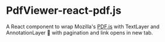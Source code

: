 # PdfViewer-react-pdf.js
A React component to wrap Mozilla's [PDF.js](http://mozilla.github.io/pdf.js/) with TextLayer and AnnotationLayer 📄 with pagination and link opens in new tab.

